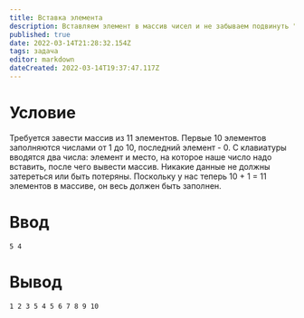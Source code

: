 ```yaml
---
title: Вставка элемента
description: Вставляем элемент в массив чисел и не забываем подвинуть "хвостик" нашего массива
published: true
date: 2022-03-14T21:28:32.154Z
tags: задача
editor: markdown
dateCreated: 2022-03-14T19:37:47.117Z
---
```


# Условие
Требуется завести массив из 11 элементов. Первые 10 элементов заполняются числами от 1 до 10, последний элемент - 0. С клавиатуры вводятся два числа: элемент и место, на которое наше число надо вставить, после чего вывести массив. Никакие данные не должны затереться или быть потеряны. Поскольку у нас теперь 10 + 1 = 11 элементов в массиве, он весь должен быть заполнен.


# Ввод
```
5 4
```

# Вывод
```
1 2 3 5 4 5 6 7 8 9 10
```